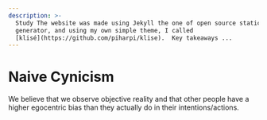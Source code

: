 ```yaml
---
description: >-
  Study The website was made using Jekyll the one of open source static sites
  generator, and using my own simple theme, I called
  [klisé](https://github.com/piharpi/klise).  Key takeaways ...
---
```


# Naive Cynicism

We believe that we observe objective reality and that other people have a higher egocentric bias than they actually do in their intentions/actions.
